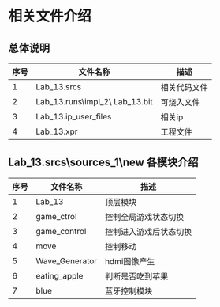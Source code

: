 # 相关文件介绍
## 总体说明

| 序号 | 文件名称                                                      | 描述                                |
| ---- | ------------------------------------------------------------ | ------------------------------------------ |
| 1    | Lab_13.srcs                                                  | 相关代码文件                       |
| 2    | Lab_13.runs\impl_2\ Lab_13.bit                               | 可烧入文件     |
| 3    | Lab_13.ip_user_files                                         | 相关ip       |
| 4    | Lab_13.xpr                                                   | 工程文件      |


## Lab_13.srcs\sources_1\new 各模块介绍

| 序号 | 文件名称                                                      | 描述                                |
| ---- | ------------------------------------------------------------ | ------------------------------------------ |
| 1    | Lab_13                                                       | 顶层模块                   |
| 2    | game_ctrol                                                   | 控制全局游戏状态切换                    |
| 3    | game_control                                                 | 控制进入游戏后状态切换     |
| 4    | move                                                         | 控制移动      |
| 5    | Wave_Generator                                               | hdmi图像产生      |
| 6    | eating_apple                                                 | 判断是否吃到苹果     |
| 7    | blue                                                         | 蓝牙控制模块  |


